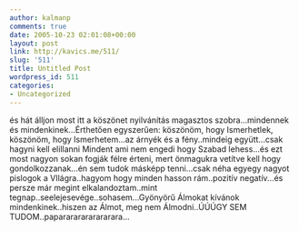 ```yaml
---
author: kalmanp
comments: true
date: 2005-10-23 02:01:08+00:00
layout: post
link: http://kavics.me/511/
slug: '511'
title: Untitled Post
wordpress_id: 511
categories:
- Uncategorized
---
```


és hát álljon most itt a köszönet nyilvánítás magasztos szobra...mindennek és mindenkinek...Érthetően egyszerűen: köszönöm, hogy Ismerhetlek, köszönöm, hogy Ismerhetem...az árnyék és a fény..mindeig együtt...csak hagyni kell elillanni Mindent ami nem engedi hogy Szabad lehess...és ezt most nagyon sokan fogják félre érteni, mert önmagukra vetítve kell hogy gondolkozzanak...én sem tudok másképp tenni...csak néha egyegy nagyot pislogok a VIlágra..hagyom hogy minden hasson rám..pozitív negatív...és persze már megint elkalandoztam..mint tegnap..seelejesevége..sohasem...Gyönyörű Álmokat kívánok mindenkinek..hiszen az Álmot, meg nem Álmodni..ÚÚÚGY SEM TUDOM..paparararararararara...
